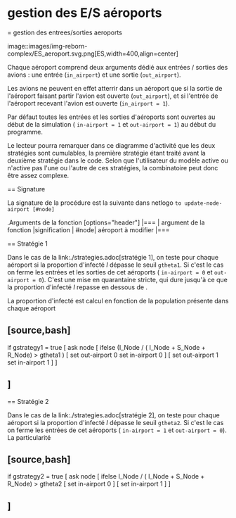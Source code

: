 # gestion des E/S aéroports

= gestion des entrees/sorties aeroports

image::images/img-reborn-complex/ES\_aeroport.svg.png\[ES,width=400,align=center\]

Chaque aéroport comprend deux arguments dédié aux entrées / sorties des avions : une entrée \(`in_airport`\) et une sortie \(`out_airport`\).

Les avions ne peuvent en effet atterrir dans un aéroport que si la sortie de l'aéroport faisant partir l'avion est ouverte \(`out_airport`\), et si l'entrée de l'aéroport recevant l'avion est ouverte \(`in_airport = 1`\).

Par défaut toutes les entrées et les sorties d'aéroports sont ouvertes au début de la simulation \( `in-airport = 1` et `out-airport = 1`\) au début du programme.

Le lecteur pourra remarquer dans ce diagramme d'activité que les deux stratégies sont cumulables, la première stratégie étant traité avant la deuxième stratégie dans le code. Selon que l'utilisateur du modèle active ou n'active pas l'une ou l'autre de ces stratégies, la combinatoire peut donc être assez complexe.

== Signature

La signature de la procédure est la suivante dans netlogo `to update-node-airport [#node]`

.Arguments de la fonction \[options="header"\] \|=== \| argument de la fonction \|signification \| \#node\| aéroport à modifier \|===

== Stratégie 1

Dans le cas de la link:./strategies.adoc\[stratégie 1\], on teste pour chaque aéroport si la proportion d'infecté _I_ dépasse le seuil `gtheta1`. Si c'est le cas on ferme les entrées et les sorties de cet aéroports \( `in-airport = 0` et `out-airport = 0`\). C'est une mise en quarantaine stricte, qui dure jusqu'à ce que la proportion d'infecté _I_ repasse en dessous de .

La proportion d'infecté est calcul en fonction de la population présente dans chaque aéroport 

## \[source,bash\]

if gstrategy1 = true \[ ask node \[ ifelse \(I\_Node / \( I\_Node + S\_Node + R\_Node\) &gt; gtheta1 \) \[ set out-airport 0 set in-airport 0 \] \[ set out-airport 1 set in-airport 1 \] \]

## \]

== Stratégie 2

Dans le cas de la link:./strategies.adoc\[stratégie 2\], on teste pour chaque aéroport si la proportion d'infecté _I_ dépasse le seuil `gtheta2`. Si c'est le cas on ferme les entrées de cet aéroports \( `in-airport = 1` et `out-airport = 0`\). La particularité

## \[source,bash\]

if gstrategy2 = true \[ ask node \[ ifelse I\_Node / \( I\_Node + S\_Node + R\_Node\) &gt; gtheta2 \[ set in-airport 0 \] \[ set in-airport 1 \] \]

## \]

